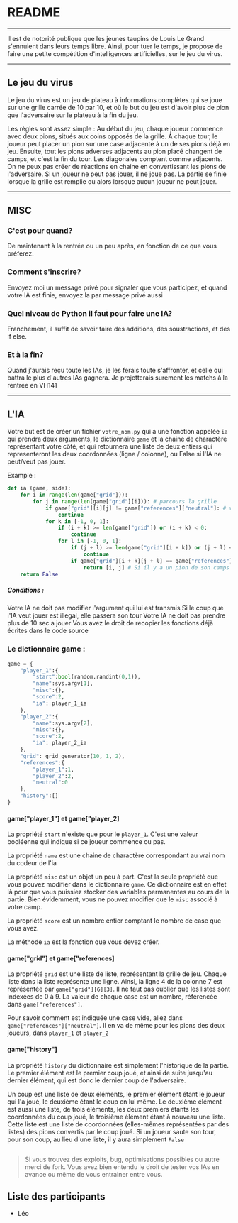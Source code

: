 # README

---

Il est de notorité publique que les jeunes taupins de Louis Le Grand s'ennuient dans leurs temps libre. 
Ainsi, pour tuer le temps, je propose de faire une petite compétition d'intelligences artificielles, sur le jeu du virus.

---

## Le jeu du virus

Le jeu du virus est un jeu de plateau à informations complètes qui se joue sur une grille carrée de 10 par 10, et où le but du jeu est d'avoir plus de pion que l'adversaire sur le plateau à la fin du jeu.

Les règles sont assez simple : 
Au début du jeu, chaque joueur commence avec deux pions, situés aux coins opposés de la grille. 
A chaque tour, le joueur peut placer un pion sur une case adjacente à un de ses pions déjà en jeu. Ensuite, tout les pions adverses adjacents au pion placé changent de camps, et c'est la fin du tour. 
Les diagonales comptent comme adjacents. On ne peux pas créer de réactions en chaine en convertissant les pions de l'adversaire.
Si un joueur ne peut pas jouer, il ne joue pas.
La partie se finie lorsque la grille est remplie ou alors lorsque aucun joueur ne peut jouer.

---

## MISC

### C'est pour quand?

De maintenant à la rentrée ou un peu après, en fonction de ce que vous préferez.

### Comment s'inscrire?

Envoyez moi un message privé pour signaler que vous participez, et quand votre IA est finie, envoyez la par message privé aussi

### Quel niveau de Python il faut pour faire une IA?

Franchement, il suffit de savoir faire des additions, des soustractions, et des if else. 

### Et à la fin?

Quand j'aurais reçu toute les IAs, je les ferais toute s'affronter, et celle qui battra le plus d'autres IAs gagnera. Je projetterais surement les matchs à la rentrée en VH141

---

## L'IA

Votre but est de créer un fichier `votre_nom.py` qui a une fonction appelée `ia` qui prendra deux arguments, le dictionnaire `game` et la chaine de charactère représentant votre côté, et qui retournera une liste de deux entiers qui representeront les deux coordonnées (ligne / colonne), ou False si l'IA ne peut/veut pas jouer.

Example :
```py
def ia (game, side):
    for i in range(len(game["grid"])):
        for j in range(len(game["grid"][i])): # parcours la grille 
            if game["grid"][i][j] != game["references"]["neutral"]: # vérifie que la case est libre
                continue
            for k in [-1, 0, 1]:
                if (i + k) >= len(game["grid"]) or (i + k) < 0:
                    continue
                for l in [-1, 0, 1]:
                    if (j + l) >= len(game["grid"][i + k]) or (j + l) < 0:
                        continue
                    if game["grid"][i + k][j + l] == game["references"][side]:
                        return [i, j] # Si il y a un pion de son camps adjacent, le coup est valide et il renvoie donc la position
    return False
```

##### Conditions :

Votre IA ne doit pas modifier l'argument qui lui est transmis
Si le coup que l'IA veut jouer est illegal, elle passera son tour
Votre IA ne doit pas prendre plus de 10 sec a jouer
Vous avez le droit de recopier les fonctions déjà écrites dans le code source

### Le dictionnaire game :
```py
game = {
    "player_1":{
        "start":bool(random.randint(0,1)),
        "name":sys.argv[1],
        "misc":{},
        "score":2,
        "ia": player_1_ia
    },
    "player_2":{
        "name":sys.argv[2],
        "misc":{},
        "score":2,
        "ia": player_2_ia
    },
    "grid": grid_generator(10, 1, 2),
    "references":{
        "player_1":1,
        "player_2":2,
        "neutral":0
    },
    "history":[]
}
```

#### game["player_1"] et game["player_2]

La propriété `start` n'existe que pour le `player_1`. C'est une valeur booléenne qui indique si ce joueur commence ou pas.

La propriété `name` est une chaine de charactère correspondant au vrai nom du codeur de l'ia

La propriété `misc` est un objet un peu à part. C'est la seule propriété que vous pouvez modifier dans le dictionnaire `game`. Ce dictionnaire est en effet là pour que vous puissiez stocker des variables permanentes au cours de la partie. Bien évidemment, vous ne pouvez modifier que le `misc` associé à votre camp.

La propriété `score` est un nombre entier comptant le nombre de case que vous avez.

La méthode `ia` est la fonction que vous devez créer.

#### game["grid"] et game["references]

La propriété `grid` est une liste de liste, représentant la grille de jeu. Chaque liste dans la liste représente une ligne. 
Ainsi, la ligne 4 de la colonne 7 est représentée par `game["grid"][6][3]`. Il ne faut pas oublier que les listes sont indexées de 0 à 9. La valeur de chaque case est un nombre, référencée dans `game["references"]`. 

Pour savoir comment est indiquée une case vide, allez dans `game["references"]["neutral"]`. Il en va de même pour les pions des deux joueurs, dans `player_1` et `player_2`

#### game["history"]

La propriété `history` du dictionnaire est simplement l'historique de la partie. Le premier élément est le premier coup joué, et ainsi de suite jusqu'au dernier élément, qui est donc le dernier coup de l'adversaire. 

Un coup est une liste de deux éléments, le premier élément étant le joueur qui l'a joué, le deuxième étant le coup en lui même. Le deuxième élément est aussi une liste, de trois éléments, les deux premiers étants les coordonnées du coup joué, le troisième élément étant à nouveau une liste. Cette liste est une liste de coordonnées (elles-mêmes représentées par des listes) des pions convertis par le coup joué. Si un joueur saute son tour, pour son coup, au lieu d'une liste, il y aura simplement `False`

```
```

> Si vous trouvez des exploits, bug, optimisations possibles ou autre merci de fork.
> Vous avez bien entendu le droit de tester vos IAs en avance ou même de vous entrainer entre vous.

## Liste des participants

 - Léo

